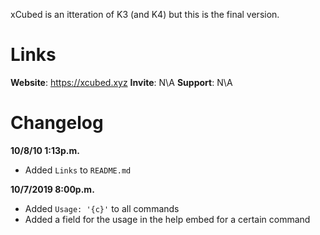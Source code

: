 xCubed is an itteration of K3 (and K4) but this is the final version.

# Links
__Website__: https://xcubed.xyz
__Invite__: N\A
__Support__: N\A

# Changelog
**10/8/10 1:13p.m.**
  - Added `Links` to `README.md`
  
**10/7/2019 8:00p.m.**
  - Added `Usage: '{c}'` to all commands
  - Added a field for the usage in the help embed for a certain command
  
